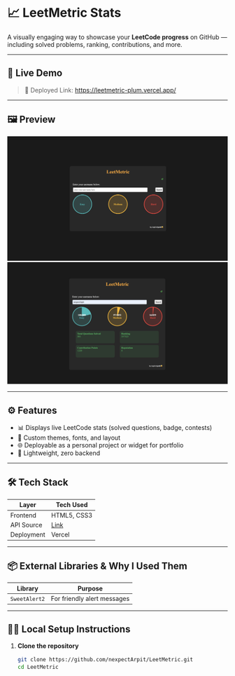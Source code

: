 # 📈 LeetMetric Stats

A visually engaging way to showcase your **LeetCode progress** on GitHub — including solved problems, ranking, contributions, and more.  


---

## 🔗 Live Demo

> 🚀 Deployed Link: https://leetmetric-plum.vercel.app/


---

## 🖼️ Preview

<!-- Add a screenshot of your app after deployment -->
![LeetMetric Screenshot](Img1.png)
![LeetMetric Screenshot](Img2.png)

---

## ⚙️ Features

- 📊 Displays live LeetCode stats (solved questions, badge, contests)
- 🎨 Custom themes, fonts, and layout
- 🌐 Deployable as a personal project or widget for portfolio
- 📁 Lightweight, zero backend

---

## 🛠️ Tech Stack

| Layer     | Tech Used                     |
|-----------|-------------------------------|
| Frontend  | HTML5, CSS3 |
| API Source      | [Link](https://github.com/JeremyTsaii/leetcode-stats-api) |
| Deployment | Vercel               |

---

## 📦 External Libraries & Why I Used Them

| Library           | Purpose                          |
|-------------------|----------------------------------|
| `SweetAlert2` | For friendly alert messages  |

---

## 🧑‍💻 Local Setup Instructions

1. **Clone the repository**
   ```bash
   git clone https://github.com/nexpectArpit/LeetMetric.git
   cd LeetMetric

